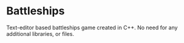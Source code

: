 # Battleships
Text-editor based battleships game created in C++. No need for any additional libraries, or files.  
